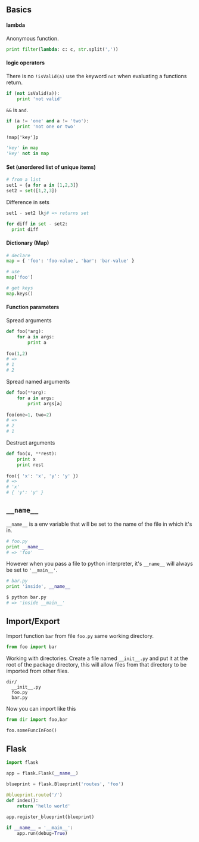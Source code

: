 ## Basics

#### lambda

Anonymous function.

```py
print filter(lambda: c: c, str.split(','))
```

#### logic operators

There is no `!isValid(a)` use the keyword `not` when evaluating a functions return.

```py
if (not isValid(a)):
	print 'not valid'
```

`&&` is `and`.

```py
if (a != 'one' and a != 'two'):
	print 'not one or two'
```

`!map['key']p`

```py
'key' in map
'key' not in map
```

#### Set (unordered list of unique items)

```py
# from a list
set1 = {a for a in [1,2,3]}
set2 = set([1,2,3])
```

Difference in sets

```py
set1 - set2 lkj# => returns set

for diff in set - set2:
  print diff
```

#### Dictionary (Map)

```py
# declare
map = { 'foo': 'foo-value', 'bar': 'bar-value' }

# use
map['foo']

# get keys
map.keys()
```

#### Function parameters

Spread arguments

```py
def foo(*arg):
	for a in args:
		print a
		
foo(1,2)
# => 
# 1
# 2
```

Spread named arguments

```py
def foo(**arg):
	for a in args:
		print args[a]
		
foo(one=1, two=2)
# =>
# 2
# 1
```

Destruct arguments

```py
def foo(x, **rest):
	print x
	print rest
	
foo({ 'x': 'x', 'y': 'y' })
# => 
# 'x'
# { 'y': 'y' }
```

## `__name__`

`__name__` is a env variable that will be set to the name of the file in which it's in.

```py
# foo.py
print __name__
# => 'foo'
```

However when you pass a file to python interpreter, it's `__name__` will always be set to `'__main__'`.

```py
# bar.py
print 'inside', __name__
```

```sh
$ python bar.py
# => 'inside __main__'
```

## Import/Export

Import function `bar` from file `foo.py` same working directory.

```py
from foo import bar
```

Working with directories. Create a file named `__init__.py` and put it at the root of the package directory, this will allow files from that directory to be imported from other files.

```
dir/
  __init__.py
  foo.py
  bar.py
```

Now you can import like this

```py
from dir import foo,bar

foo.someFuncInFoo()
```

## Flask

```py
import flask

app = flask.Flask(__name__)

blueprint = flask.Blueprint('routes', 'foo')

@blueprint.route('/')
def index():
	return 'hello world'
	
app.register_blueprint(blueprint)

if __name__ = '__main__':
	app.run(debug=True)
```